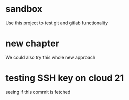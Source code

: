 # sandbox

Use this project to test git and gitlab functionality

# new chapter
We could also try this whole new approach

# testing SSH key on cloud 21
seeing if this commit is fetched

